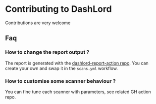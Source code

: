# Contributing to DashLord

Contributions are very welcome

## Faq

### How to change the report output ?

The report is generated with the [dashlord-report-action repo](https://github.com/SocialGouv/dashlord-report-action). You can create your own and swap it in the `scans.yml` workflow.

### How to customise some scanner behaviour ?

You can fine tune each scanner with parameters, see related GH action repo.